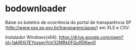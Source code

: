 # bodownloader
Baixe os boletins de ocorrência do portal de transparência SP (http://www.ssp.sp.gov.br/transparenciassp/) em XLS e CSV.

Instalador Windows(x64): https://drive.google.com/open?id=1akRIXi7EYsssevYoV32MRk0FQuR5Kwn0
